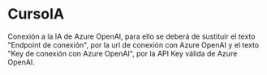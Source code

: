# CursoIA
Conexión a la IA de Azure OpenAI, para ello se deberá de sustituir el texto "Endpoint de conexión", por la url de conexión con Azure OpenAI y el texto "Key de conexión con Azure OpenAI", por la API Key válida de Azure OpenAI.
